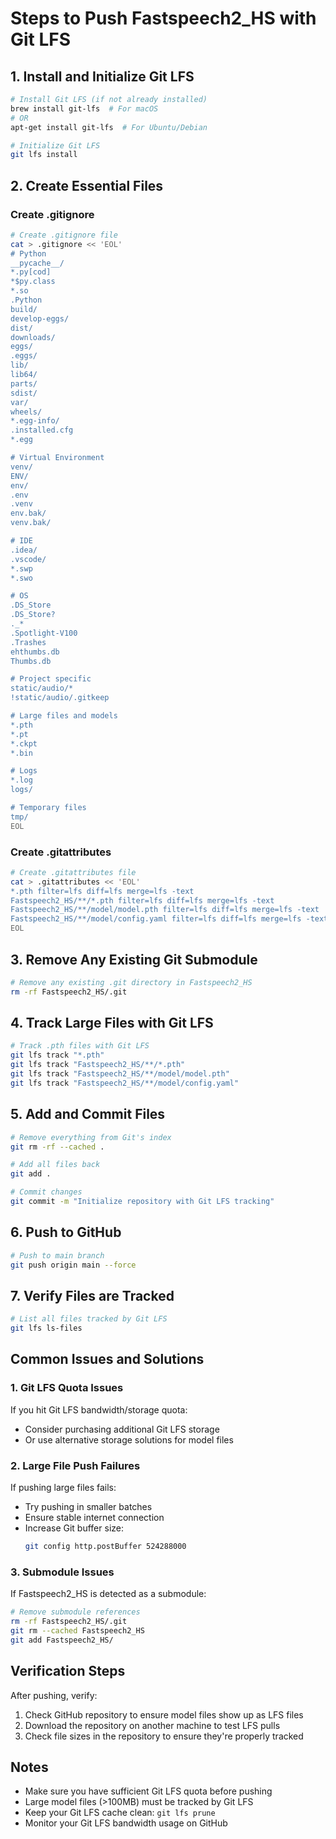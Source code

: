 # Steps to Push Fastspeech2_HS with Git LFS

## 1. Install and Initialize Git LFS
```bash
# Install Git LFS (if not already installed)
brew install git-lfs  # For macOS
# OR
apt-get install git-lfs  # For Ubuntu/Debian

# Initialize Git LFS
git lfs install
```

## 2. Create Essential Files

### Create .gitignore
```bash
# Create .gitignore file
cat > .gitignore << 'EOL'
# Python
__pycache__/
*.py[cod]
*$py.class
*.so
.Python
build/
develop-eggs/
dist/
downloads/
eggs/
.eggs/
lib/
lib64/
parts/
sdist/
var/
wheels/
*.egg-info/
.installed.cfg
*.egg

# Virtual Environment
venv/
ENV/
env/
.env
.venv
env.bak/
venv.bak/

# IDE
.idea/
.vscode/
*.swp
*.swo

# OS
.DS_Store
.DS_Store?
._*
.Spotlight-V100
.Trashes
ehthumbs.db
Thumbs.db

# Project specific
static/audio/*
!static/audio/.gitkeep

# Large files and models
*.pth
*.pt
*.ckpt
*.bin

# Logs
*.log
logs/

# Temporary files
tmp/
EOL
```

### Create .gitattributes
```bash
# Create .gitattributes file
cat > .gitattributes << 'EOL'
*.pth filter=lfs diff=lfs merge=lfs -text
Fastspeech2_HS/**/*.pth filter=lfs diff=lfs merge=lfs -text
Fastspeech2_HS/**/model/model.pth filter=lfs diff=lfs merge=lfs -text
Fastspeech2_HS/**/model/config.yaml filter=lfs diff=lfs merge=lfs -text
EOL
```

## 3. Remove Any Existing Git Submodule
```bash
# Remove any existing .git directory in Fastspeech2_HS
rm -rf Fastspeech2_HS/.git
```

## 4. Track Large Files with Git LFS
```bash
# Track .pth files with Git LFS
git lfs track "*.pth"
git lfs track "Fastspeech2_HS/**/*.pth"
git lfs track "Fastspeech2_HS/**/model/model.pth"
git lfs track "Fastspeech2_HS/**/model/config.yaml"
```

## 5. Add and Commit Files
```bash
# Remove everything from Git's index
git rm -rf --cached .

# Add all files back
git add .

# Commit changes
git commit -m "Initialize repository with Git LFS tracking"
```

## 6. Push to GitHub
```bash
# Push to main branch
git push origin main --force
```

## 7. Verify Files are Tracked
```bash
# List all files tracked by Git LFS
git lfs ls-files
```

## Common Issues and Solutions

### 1. Git LFS Quota Issues
If you hit Git LFS bandwidth/storage quota:
- Consider purchasing additional Git LFS storage
- Or use alternative storage solutions for model files

### 2. Large File Push Failures
If pushing large files fails:
- Try pushing in smaller batches
- Ensure stable internet connection
- Increase Git buffer size:
  ```bash
  git config http.postBuffer 524288000
  ```

### 3. Submodule Issues
If Fastspeech2_HS is detected as a submodule:
```bash
# Remove submodule references
rm -rf Fastspeech2_HS/.git
git rm --cached Fastspeech2_HS
git add Fastspeech2_HS/
```

## Verification Steps

After pushing, verify:
1. Check GitHub repository to ensure model files show up as LFS files
2. Download the repository on another machine to test LFS pulls
3. Check file sizes in the repository to ensure they're properly tracked

## Notes
- Make sure you have sufficient Git LFS quota before pushing
- Large model files (>100MB) must be tracked by Git LFS
- Keep your Git LFS cache clean: `git lfs prune`
- Monitor your Git LFS bandwidth usage on GitHub 